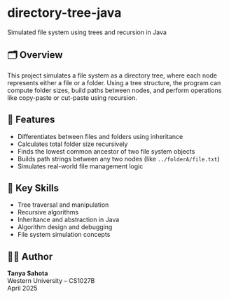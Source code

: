 # directory-tree-java  
Simulated file system using trees and recursion in Java

## 🗂️ Overview
This project simulates a file system as a directory tree, where each node represents either a file or a folder. Using a tree structure, the program can compute folder sizes, build paths between nodes, and perform operations like copy-paste or cut-paste using recursion.

## 📌 Features
- Differentiates between files and folders using inheritance
- Calculates total folder size recursively
- Finds the lowest common ancestor of two file system objects
- Builds path strings between any two nodes (like `../folderA/file.txt`)
- Simulates real-world file management logic

## 🧠 Key Skills
- Tree traversal and manipulation
- Recursive algorithms
- Inheritance and abstraction in Java
- Algorithm design and debugging
- File system simulation concepts

## 🧑‍💻 Author
**Tanya Sahota**  
Western University – CS1027B  
April 2025

